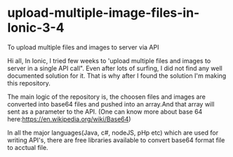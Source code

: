 # upload-multiple-image-files-in-Ionic-3-4
To upload multiple files and images to server via API

Hi all, In Ionic, I tried few weeks to 'upload multiple files and images to server in a single API call". Even after lots of surfing, I did not find any well documented solution for it. That is why after I found the solution I'm making this repository. 


The main logic of the repository is, the choosen files and images are converted into base64 files and pushed into an array.And that array will sent as a parameter to the API. (One can know more about base 64 here:https://en.wikipedia.org/wiki/Base64)


In all the major languages(Java, c#, nodeJS, pHp etc) which are used for writing API's, there are free libraries available to convert base64 format file to acctual file. 

